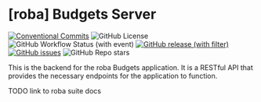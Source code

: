 # [roba] Budgets Server

<!-- TODO Downloads from ghcr.io -->
[![Conventional Commits](https://img.shields.io/badge/Conventional%20Commits-1.0.0-yellow.svg)](https://conventionalcommits.org)
![GitHub License](https://img.shields.io/github/license/simplyRoba/roba-budgets-server?link=https%3A%2F%2Fgithub.com%2FsimplyRoba%2Froba-budgets-server%2Fblob%2Fmain%2FLICENSE)
![GitHub Workflow Status (with event)](https://img.shields.io/github/actions/workflow/status/simplyRoba/roba-budgets-server/run-tests.yaml?link=https%3A%2F%2Fgithub.com%2FsimplyRoba%2Froba-budgets-server%2Factions%2Fworkflows%2Frun-tests.yaml%3Fquery%3Dbranch%253Amain)
[![GitHub release (with filter)](https://img.shields.io/github/v/release/simplyRoba/roba-budgets-server?link=https%3A%2F%2Fgithub.com%2FsimplyRoba%2Froba-budgets-server%2Freleases)](https://github.com/simplyRoba/roba-budgets-server/releases)
[![GitHub issues](https://img.shields.io/github/issues/simplyRoba/roba-budgets-server?link=https%3A%2F%2Fgithub.com%2FsimplyRoba%2Froba-budgets-server%2Fissues)](https://github.com/simplyRoba/roba-budgets-server/issues)
![GitHub Repo stars](https://img.shields.io/github/stars/simplyRoba/roba-budgets-server)

This is the backend for the roba Budgets application. It is a RESTful API that provides the necessary endpoints for the application to function.

TODO link to roba suite docs